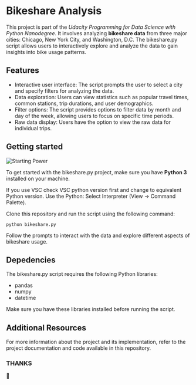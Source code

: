 
# Bikeshare Analysis

This project is part of the _Udacity Programming for Data Science with Python Nanodegree_. 
It involves analyzing **bikeshare data** from three major cities: Chicago, New York City, and Washington, D.C. The bikeshare.py script allows users to interactively explore and analyze the data to gain insights into bike usage patterns.

## Features

 * Interactive user interface: The script prompts the user to select a city and specify filters for analyzing the data.
 * Data exploration: Users can view statistics such as popular travel times, common stations, trip durations, and user demographics.
* Filter options: The script provides options to filter data by month and day of the week, allowing users to focus on specific time periods.
* Raw data display: Users have the option to view the raw data for individual trips.

## Getting started 
![Starting Power](http://img.sxsw.com/2014/spg_images/IAP25755.png)

To get started with the bikeshare.py project, make sure you have **Python 3** installed on your machine.

If you use VSC check VSC python version first and change to equivalent Python version. Use the Python: Select Interpreter (View -> Command Palette).

Clone this repository and run the script using the following command:

```python bikeshare.py```

Follow the prompts to interact with the data and explore different aspects of bikeshare usage.

## Depedencies

The bikeshare.py script requires the following Python libraries:

* pandas
* numpy
* datetime

Make sure you have these libraries installed before running the script.

## Additional Resources

For more information about the project and its implementation, refer to the project documentation and code available in this repository.

### THANKS
:purple_heart:

